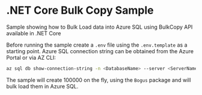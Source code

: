 # .NET Core Bulk Copy Sample

Sample showing how to Bulk Load data into Azure SQL using BulkCopy API available in .NET Core

Before running the sample create a `.env` file using the `.env.template` as a starting point. Azure SQL connection string can be obtained from the Azure Portal or via AZ CLI:

```bash
az sql db show-connection-string -n <DatabaseName> --server <ServerName> -c ado.net
```

The sample will create 100000 on the fly, using the `Bogus` package and will bulk load them in Azure SQL.